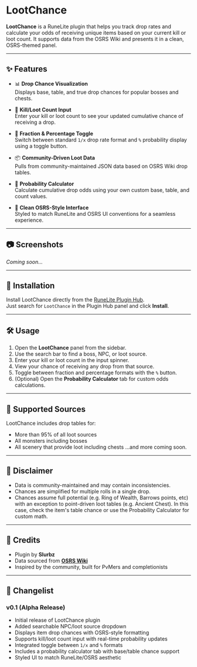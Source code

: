 # LootChance

**LootChance** is a RuneLite plugin that helps you track drop rates and calculate your odds of receiving unique items based on your current kill or loot count. It supports data from the OSRS Wiki and presents it in a clean, OSRS-themed panel.

---

## ✨ Features

- 📊 **Drop Chance Visualization**  
  Displays base, table, and true drop chances for popular bosses and chests.

- 🔢 **Kill/Loot Count Input**  
  Enter your kill or loot count to see your updated cumulative chance of receiving a drop.

- 🔁 **Fraction & Percentage Toggle**  
  Switch between standard `1/x` drop rate format and `%` probability display using a toggle button.

- 📦 **Community-Driven Loot Data**  
  Pulls from community-maintained JSON data based on OSRS Wiki drop tables.

- 🧮 **Probability Calculator**  
  Calculate cumulative drop odds using your own custom base, table, and count values.

- 🎨 **Clean OSRS-Style Interface**  
  Styled to match RuneLite and OSRS UI conventions for a seamless experience.

---

## 📷 Screenshots

*Coming soon...*

---

## 📁 Installation

Install LootChance directly from the [RuneLite Plugin Hub](https://runelite.net/plugin-hub).  
Just search for `LootChance` in the Plugin Hub panel and click **Install**.

---

## 🛠 Usage

1. Open the **LootChance** panel from the sidebar.
2. Use the search bar to find a boss, NPC, or loot source.
3. Enter your kill or loot count in the input spinner.
4. View your chance of receiving any drop from that source.
5. Toggle between fraction and percentage formats with the `%` button.
6. (Optional) Open the **Probability Calculator** tab for custom odds calculations.

---

## 📌 Supported Sources

LootChance includes drop tables for:
- More than 95% of all loot sources
- All monsters including bosses
- All scenery that provide loot including chests
...and more coming soon.
---

## 📄 Disclaimer

- Data is community-maintained and may contain inconsistencies.
- Chances are simplified for multiple rolls in a single drop.
- Chances assume full potential (e.g. Ring of Wealth, Barrows points, etc) with an exception to point-driven loot tables (e.g. Ancient Chest). In this case, check the item's table chance or use the Probability Calculator for custom math.

---

## 💬 Credits

- Plugin by **Slurbz**
- Data sourced from **[OSRS Wiki](https://oldschool.runescape.wiki/)**  
- Inspired by the community, built for PvMers and completionists

---


## 📝 Changelist

### v0.1 (Alpha Release)
- Initial release of LootChance plugin
- Added searchable NPC/loot source dropdown
- Displays item drop chances with OSRS-style formatting
- Supports kill/loot count input with real-time probability updates
- Integrated toggle between `1/x` and `%` formats
- Includes a probability calculator tab with base/table chance support
- Styled UI to match RuneLite/OSRS aesthetic